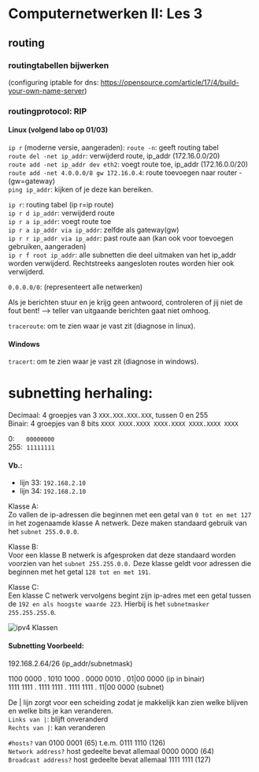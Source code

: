 # Computernetwerken II: Les 3

## routing

### routingtabellen bijwerken
(configuring iptable for dns: https://opensource.com/article/17/4/build-your-own-name-server)  

### routingprotocol: RIP
#### Linux (volgend labo op 01/03)
`ip r` (moderne versie, aangeraden): 
`route -n`: geeft routing tabel   
`route del -net ip_addr`: verwijderd route, ip_addr (172.16.0.0/20)  
`route add -net ip_addr dev eth2`: voegt route toe, ip_addr (172.16.0.0/20)    
`route add -net 4.0.0.0/8 gw 172.16.0.4`: route toevoegen naar router  -(gw=gateway)   
`ping ip_addr`: kijken of je deze kan bereiken.

`ip r`: routing tabel (ip r=ip route)   
`ip r d ip_addr`: verwijderd route  
`ip r a ip_addr`: voegt route toe  
`ip r a ip_addr via ip_addr`: zelfde als gateway(gw)  
`ip r r ip_addr via ip_addr`: past route aan (kan ook voor toevoegen gebruiken, aangeraden)   
`ip r f root ip_addr`: alle subnetten die deel uitmaken van het ip_addr worden verwijderd. Rechtstreeks aangesloten routes worden hier ook verwijderd.

`0.0.0.0/0`: (representeert alle netwerken)

Als je berichten stuur en je krijg geen antwoord, controleren of jij niet de fout bent! --> teller van uitgaande berichten gaat niet omhoog.

`traceroute`: om te zien waar je vast zit (diagnose in linux).

#### Windows
`tracert`: om te zien waar je vast zit (diagnose in windows).

# subnetting herhaling:

Decimaal: 4 groepjes van 3 `XXX.XXX.XXX.XXX`, tussen 0 en 255   
Binair: 4 groepjes van 8 bits `XXXX XXXX.XXXX XXXX.XXXX XXXX.XXXX XXXX`  

0:&nbsp;&nbsp;&nbsp;&nbsp;&nbsp;&nbsp;`00000000`    
255:&nbsp;&nbsp;`11111111`

#### Vb.:     
 - lijn 33: `192.168.2.10`     
 - lijn 34: `192.168.2.10`

Klasse A:     
Zo vallen de ip-adressen die beginnen met een getal van `0 tot en met 127` in het zogenaamde klasse A netwerk. Deze maken standaard gebruik van het `subnet 255.0.0.0`.

Klasse B:   
Voor een klasse B netwerk is afgesproken dat deze standaard worden voorzien van het `subnet 255.255.0.0.` Deze klasse geldt voor adressen die beginnen met het getal `128 tot en met 191`.

Klasse C:   
Een klasse C netwerk vervolgens begint zijn ip-adres met een getal tussen de `192 en als hoogste waarde 223`. Hierbij is het `subnetmasker 255.255.255.0`.

![ipv4 Klassen](https://www.master-it.nl/media/IPv4-subnetten-01.png)

#### Subnetting Voorbeeld:

192.168.2.64/26 (ip_addr/subnetmask)

1100 0000 . 1010 1000 . 0000 0010 . 01|00 0000 (ip in binair)    
1111 1111 . 1111 1111 . 1111 1111 . 11|00 0000 (subnet)

De | lijn zorgt voor een scheiding zodat je makkelijk kan zien welke blijven en welke bits je kan veranderen.   
`Links van |`: blijft onveranderd     
`Rechts van |`: kan veranderen

`#hosts?` van 0100 0001 (65) t.e.m. 0111 1110 (126)  
`Network address?` host gedeelte bevat allemaal 0000 0000 (64)   
`Broadcast address?` host gedeelte bevat allemaal 1111 1111 (127)   


